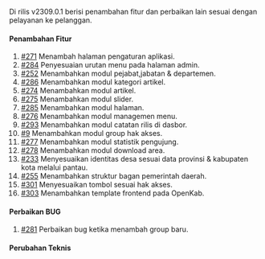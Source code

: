 Di rilis v2309.0.1 berisi penambahan fitur dan perbaikan lain sesuai dengan pelayanan ke pelanggan.

#### Penambahan Fitur

1. [#271](https://github.com/OpenSID/OpenKab/issues/271) Menambah halaman pengaturan aplikasi.
2. [#284](https://github.com/OpenSID/OpenKab/issues/284) Penyesuaian urutan menu pada halaman admin.
3. [#252](https://github.com/OpenSID/OpenKab/issues/252) Menambahkan modul pejabat,jabatan & departemen.
4. [#286](https://github.com/OpenSID/OpenKab/issues/286) Menambahkan modul kategori artikel.
5. [#274](https://github.com/OpenSID/OpenKab/issues/274) Menambahkan modul artikel.
6. [#275](https://github.com/OpenSID/OpenKab/issues/275) Menambahkan modul slider.
7. [#285](https://github.com/OpenSID/OpenKab/issues/285) Menambahkan modul halaman.
8. [#276](https://github.com/OpenSID/OpenKab/issues/276) Menambahkan modul managemen menu.
9. [#293](https://github.com/OpenSID/OpenKab/issues/293) Menambahkan modul catatan rilis di dasbor.
10. [#9](https://github.com/OpenSID/OpenKab/issues/9) Menambahkan modul group hak akses.
11. [#277](https://github.com/OpenSID/OpenKab/issues/277) Menambahkan modul statistik pengujung. 
12. [#278](https://github.com/OpenSID/OpenKab/issues/278) Menambahkan modul download area.
13. [#233](https://github.com/OpenSID/OpenKab/issues/233) Menyesuaikan identitas desa sesuai data provinsi & kabupaten kota melalui pantau. 
14. [#255](https://github.com/OpenSID/OpenKab/issues/255) Menambahkan struktur  bagan pemerintah daerah.
15. [#301](https://github.com/OpenSID/OpenKab/issues/301) Menyesuaikan tombol sesuai hak akses. 
16. [#303](https://github.com/OpenSID/OpenKab/issues/303) Menambahkan template frontend pada OpenKab.

#### Perbaikan BUG
1. [#281](https://github.com/OpenSID/OpenKab/issues/281) Perbaikan bug ketika menambah group baru.

#### Perubahan Teknis
